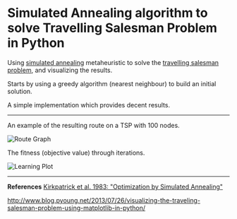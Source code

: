 Simulated Annealing algorithm to solve Travelling Salesman Problem in Python
===================

Using [simulated annealing](https://en.wikipedia.org/wiki/Simulated_annealing) metaheuristic to solve the [travelling salesman problem](https://en.wikipedia.org/wiki/Travelling_salesman_problem), and visualizing the results. 

Starts by using a greedy algorithm (nearest neighbour) to build an initial solution.

A simple implementation which provides decent results.

----------

An example of the resulting route on a TSP with 100 nodes.

![Route Graph](http://i.imgur.com/IY9cCJG.png)

The fitness (objective value) through iterations.

![Learning Plot](http://i.imgur.com/EVOkZs3.png)


----------

**References**
[Kirkpatrick et al. 1983: "Optimization by Simulated Annealing"](http://leonidzhukov.net/hse/2013/stochmod/papers/KirkpatrickGelattVecchi83.pdf)

http://www.blog.pyoung.net/2013/07/26/visualizing-the-traveling-salesman-problem-using-matplotlib-in-python/
